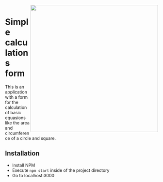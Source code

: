 <img align="right" src="https://user-images.githubusercontent.com/60144801/142707647-18d80857-520d-465f-abcb-ecafbba3eb47.png" height=420px>

# Simple calculations form

This is an application with a form for the calculation of basic equasions like the area and circumference of a circle and square.

## Installation
- Install NPM
- Execute `npm start` inside of the project directory
- Go to localhost:3000
